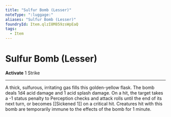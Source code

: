 ```yaml
---
title: "Sulfur Bomb (Lesser)"
noteType: ":luggage:"
aliases: "Sulfur Bomb (Lesser)"
foundryId: Item.qlzI8M859zsWpEaQ
tags:
  - Item
---
```


# Sulfur Bomb (Lesser)

**Activate** 1 Strike

* * *

A thick, sulfurous, irritating gas fills this golden-yellow flask. The bomb deals 1d4 acid damage and 1 acid splash damage. On a hit, the target takes a -1 status penalty to Perception checks and attack rolls until the end of its next turn, or becomes [[Sickened 1]] on a critical hit. Creatures hit with this bomb are temporarily immune to the effects of the bomb for 1 minute.


